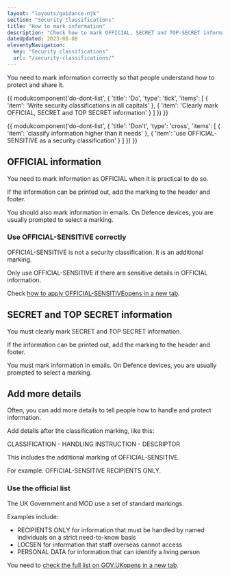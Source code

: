 ```yaml
---
layout: "layouts/guidance.njk"
section: "Security classifications"
title: "How to mark information"
description: "Check how to mark OFFICIAL, SECRET and TOP-SECRET information and how to use OFFICIAL-SENSITIVE correctly in Defence."
dateUpdated: 2023-08-08
eleventyNavigation:
  key: "Security classifications"
  url: "/security-classifications/"
---
```


You need to mark information correctly so that people understand how to protect and share it.

{{ modukcomponent('do-dont-list', {
  'title': 'Do',
  'type': 'tick',
  'items': [
    {
      'item': 'Write security classifications in all capitals'
    },
    {
      'item': 'Clearly mark OFFICIAL, SECRET and TOP SECRET information'
    }
  ]
}) }}

{{ modukcomponent('do-dont-list', {
  'title': 'Don’t',
  'type': 'cross',
  'items': [
    {
      'item': 'classify information higher than it needs'
    },
    {
      'item': 'use OFFICIAL-SENSITIVE as a security classification'
    }
  ]
}) }}

## OFFICIAL information

You need to mark information as OFFICIAL when it is practical to do so.

If the information can be printed out, add the marking to the header and footer. 

You should also mark information in emails. On Defence devices, you are usually prompted to select a marking. 


### Use OFFICIAL-SENSITIVE correctly

OFFICIAL-SENSITIVE is not a security classification. It is an additional marking. 

Only use OFFICIAL-SENSITIVE if there are sensitive details in OFFICIAL information.

Check <a href="https://www.gov.uk/government/publications/government-security-classifications/government-security-classifications-policy-html#additional-markings:~:text=Applying%20the%20%2DSENSITIVE%20marking" target="_blank">how to apply OFFICIAL-SENSITIVE<span class="govuk-visually-hidden">opens in a new tab</span></a>.


## SECRET and TOP SECRET information

You must clearly mark SECRET and TOP SECRET information. 

If the information can be printed out, add the marking to the header and footer. 

You must mark information in emails. On Defence devices, you are usually prompted to select a marking. 

## Add more details

Often, you can add more details to tell people how to handle and protect information.

Add details after the classification marking, like this:

CLASSIFICATION - HANDLING INSTRUCTION - DESCRIPTOR

This includes the additional marking of OFFICIAL-SENSITIVE. 

For example: OFFICIAL-SENSITIVE RECIPIENTS ONLY.

### Use the official list

The UK Government and MOD use a set of standard markings.

Examples include:

- RECIPIENTS ONLY for information that must be handled by named individuals on a strict need-to-know basis
- LOCSEN for information that staff overseas cannot access
- PERSONAL DATA for information that can identify a living person

You need to <a href="https://www.gov.uk/government/publications/government-security-classifications/government-security-classifications-policy-html#additional-markings" target="_blank">check the full list on GOV.UK<span class="govuk-visually-hidden">opens in a new tab</span></a>.

